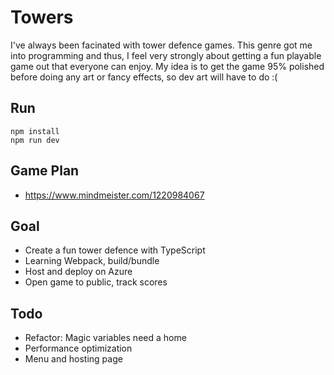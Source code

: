 # Towers
I've always been facinated with tower defence games. This genre got me into programming and thus, I feel very strongly about getting a fun playable game out that everyone can enjoy.
My idea is to get the game 95% polished before doing any art or fancy effects, so dev art will have to do :(


## Run
```
npm install
npm run dev
```


## Game Plan
- https://www.mindmeister.com/1220984067


## Goal
- Create a fun tower defence with TypeScript
- Learning Webpack, build/bundle
- Host and deploy on Azure
- Open game to public, track scores


## Todo
- Refactor: Magic variables need a home
- Performance optimization
- Menu and hosting page
